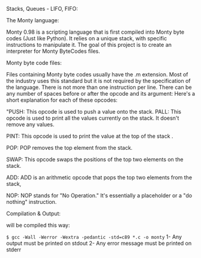 Stacks, Queues - LIFO, FIFO:

The Monty language:

Monty 0.98 is a scripting language that is first compiled into Monty byte codes (Just like Python). It relies on a unique stack, with specific instructions to manipulate it. The goal of this project is to create an interpreter for Monty ByteCodes files.

Monty byte code files:

Files containing Monty byte codes usually have the .m extension. Most of the industry uses this standard but it is not required by the specification of the language. There is not more than one instruction per line. There can be any number of spaces before or after the opcode and its argument:
 Here's a short explanation for each of these opcodes:

"PUSH: This opcode is used to push a value onto the stack.
PALL: This opcode is used to print all the values currently on the stack. It doesn't remove any values.

PINT: This opcode is used to print the value at the top of the stack .

POP: POP removes the top element from the stack. 

SWAP: This opcode swaps the positions of the top two elements on the stack. 

ADD: ADD is an arithmetic opcode that pops the top two elements from the stack, 

NOP: NOP stands for "No Operation." It's essentially a placeholder or a "do nothing" instruction.

Compilation & Output:

will be compiled this way:

``$ gcc -Wall -Werror -Wextra -pedantic -std=c89 *.c -o monty``
1- Any output must be printed on stdout
2- Any error message must be printed on stderr
